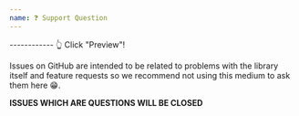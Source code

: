 ```yaml
---
name: ❓ Support Question
---
```


------------ 👆 Click "Preview"!

Issues on GitHub are intended to be related to problems with the library itself and feature requests
so we recommend not using this medium to ask them here 😁.

**ISSUES WHICH ARE QUESTIONS WILL BE CLOSED**
